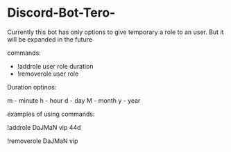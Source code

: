 # Discord-Bot-Tero-
Currently this bot has only options to give temporary a role to an user. But it will be expanded in the future

commands:
- !addrole user role duration
- !removerole user role 

Duration optinos: 

m - minute 
h - hour 
d - day 
M - month 
y - year 

examples of using commands: 

!addrole DaJMaN vip 44d 

!removerole DaJMaN vip 
